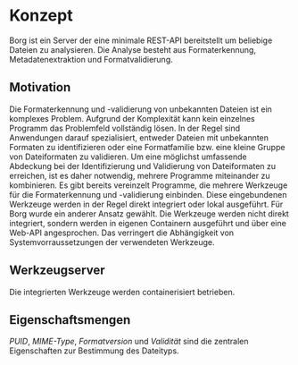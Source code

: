 # Konzept

Borg ist ein Server der eine minimale REST-API bereitstellt um beliebige Dateien zu analysieren. Die Analyse besteht aus Formaterkennung, Metadatenextraktion und Formatvalidierung.

## Motivation

Die Formaterkennung und -validierung von unbekannten Dateien ist ein komplexes Problem. Aufgrund der Komplexität kann kein einzelnes Programm das Problemfeld vollständig lösen. In der Regel sind Anwendungen darauf spezialisiert, entweder Dateien mit unbekannten Formaten zu identifizieren oder eine Formatfamilie bzw. eine kleine Gruppe von Dateiformaten zu validieren.
Um eine möglichst umfassende Abdeckung bei der Identifizierung und Validierung von Dateiformaten zu erreichen, ist es daher notwendig, mehrere Programme miteinander zu kombinieren. Es gibt bereits vereinzelt Programme, die mehrere Werkzeuge für die Formaterkennung und -validierung einbinden. Diese eingebundenen Werkzeuge werden in der Regel direkt integriert oder lokal ausgeführt.
Für Borg wurde ein anderer Ansatz gewählt. Die Werkzeuge werden nicht direkt integriert, sondern werden in eigenen Containern ausgeführt und über eine Web-API angesprochen. Das verringert die Abhängigkeit von Systemvorraussetzungen der verwendeten Werkzeuge.

## Werkzeugserver

Die integrierten Werkzeuge werden containerisiert betrieben.

## Eigenschaftsmengen

_PUID_, _MIME-Type_, _Formatversion_ und _Validität_ sind die zentralen Eigenschaften zur Bestimmung des Dateityps.
